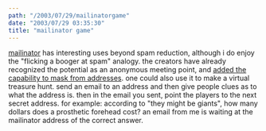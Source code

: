 ```yaml
---
path: "/2003/07/29/mailinatorgame" 
date: "2003/07/29 03:35:30" 
title: "mailinator game" 
---
```

<a href="http://www.mailinator.com/">mailinator</a> has interesting uses beyond spam reduction, although i do enjoy the "flicking a booger at spam" analogy. the creators have already recognized the potential as an anonymous meeting point, and <a href="http://www.vfid.com/modules/newbb/viewtopic.php?topic_id=2&amp;forum=2&amp;jump=1">added the capability to mask from addresses</a>. one could also use it to make a virtual treasure hunt. send an email to an address and then give people clues as to what the address is. then in the email you sent, point the players to the next secret address. for example: according to "they might be giants", how many dollars does a prosthetic forehead cost? an email from me is waiting at the mailinator address of the correct answer.